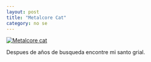 ```yaml
---
layout: post
title: "Metalcore Cat"
category: no se
---
```

[![Metalcore cat](http://jacordoba.com/images/up/metalcorecat.jpeg)](https://youtu.be/Grsg4yMlemo)


Despues de años de busqueda encontre mi santo grial. 